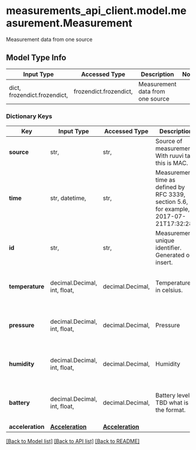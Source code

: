 # measurements_api_client.model.measurement.Measurement

Measurement data from one source

## Model Type Info
Input Type | Accessed Type | Description | Notes
------------ | ------------- | ------------- | -------------
dict, frozendict.frozendict,  | frozendict.frozendict,  | Measurement data from one source | 

### Dictionary Keys
Key | Input Type | Accessed Type | Description | Notes
------------ | ------------- | ------------- | ------------- | -------------
**source** | str,  | str,  | Source of measurement. With ruuvi tag this is MAC. | 
**time** | str, datetime,  | str,  | Measurement time as defined by RFC 3339, section 5.6, for example, 2017-07-21T17:32:28Z | value must conform to RFC-3339 date-time
**id** | str,  | str,  | Measurement unique identifier. Generated on insert. | [optional] 
**temperature** | decimal.Decimal, int, float,  | decimal.Decimal,  | Temperature in celsius. | [optional] value must be a 64 bit float
**pressure** | decimal.Decimal, int, float,  | decimal.Decimal,  | Pressure | [optional] value must be a 64 bit float
**humidity** | decimal.Decimal, int, float,  | decimal.Decimal,  | Humidity | [optional] value must be a 64 bit float
**battery** | decimal.Decimal, int, float,  | decimal.Decimal,  | Battery level. TBD what is the format. | [optional] value must be a 64 bit float
**acceleration** | [**Acceleration**](Acceleration.md) | [**Acceleration**](Acceleration.md) |  | [optional] 

[[Back to Model list]](../../README.md#documentation-for-models) [[Back to API list]](../../README.md#documentation-for-api-endpoints) [[Back to README]](../../README.md)

